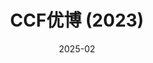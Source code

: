 ---
name: Prof. Xue Yang
type: FACULTY
homepage: https://yangxue0827.github.io/
avatar: /team/yangxue.png
date: 2025-02
title: CCF优博 (2023)
---